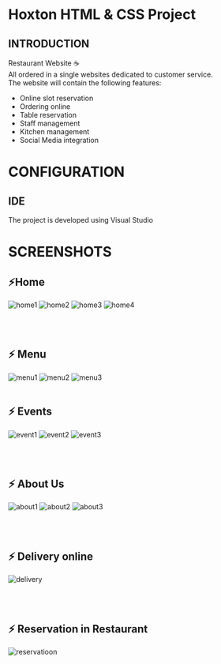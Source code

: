 # Hoxton HTML & CSS Project 
## INTRODUCTION
Restaurant Website :coffee: 
 <br>
All ordered in a single websites dedicated to customer service.<br>
The website will contain the following features:
* Online slot reservation 
* Ordering online
* Table reservation
* Staff management
* Kitchen management
* Social Media integration

# CONFIGURATION
## IDE

The project is developed using Visual Studio

# SCREENSHOTS
 ## ⚡Home
 ![home1](https://user-images.githubusercontent.com/44116298/141468243-149315a6-44d7-4181-93b5-26805b172415.png)
![home2](https://user-images.githubusercontent.com/44116298/141468269-ad63eeac-3b7a-4680-9619-2c0cf1e5fe2d.png)
![home3](https://user-images.githubusercontent.com/44116298/141468283-1dc1b93f-cbcb-455d-8bf2-97b74dafe01d.png)
![home4](https://user-images.githubusercontent.com/44116298/141468292-bd3a05b7-d26e-435e-96bc-953390082f83.png)


<br><br>
 ## ⚡ Menu
 ![menu1](https://user-images.githubusercontent.com/44116298/141468315-5a4c65f7-fd03-4dcb-8ef9-8ecadf4d46a2.png)
![menu2](https://user-images.githubusercontent.com/44116298/141468319-245e856c-3b32-4a84-8dd4-2b586c307f60.png)
![menu3](https://user-images.githubusercontent.com/44116298/141468326-ffde7f01-db12-4486-aaae-ecf21d1355a4.png)
<br><br>

## ⚡ Events

![event1](https://user-images.githubusercontent.com/44116298/141468365-7c0b3b16-9acf-454a-9e65-ae9762cce88e.png)
![event2](https://user-images.githubusercontent.com/44116298/141468374-9ceca9a2-fdd9-4895-92d7-16b15d582218.png)
![event3](https://user-images.githubusercontent.com/44116298/141468384-939a335e-a939-4a54-979d-0c0f649db29e.png)

<br><br>


## ⚡ About Us
![about1](https://user-images.githubusercontent.com/44116298/141468406-9c7ba6b2-1958-4a37-b252-9806c2573107.png)
![about2](https://user-images.githubusercontent.com/44116298/141468412-8a7424c5-e902-484c-bb93-1e98fd297829.png)
![about3](https://user-images.githubusercontent.com/44116298/141468419-68747455-7563-4e60-9445-9897cf266eb7.png)


<br><br>


## ⚡ Delivery online
![delivery](https://user-images.githubusercontent.com/44116298/141468512-f270e210-1488-40b4-bea6-0fe96c952779.png)

<br><br>


## ⚡ Reservation in Restaurant

![reservatioon](https://user-images.githubusercontent.com/44116298/141468550-7e6f0ac3-71b0-4555-a2a6-eace16b00f44.png)









